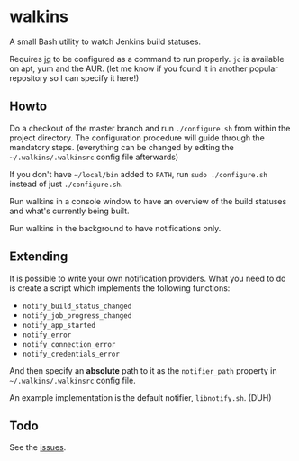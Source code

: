 walkins
=======

A small Bash utility to watch Jenkins build statuses.

Requires [jq](http://stedolan.github.io/jq/) to be configured as a command to run properly. `jq` is available on apt, yum and the AUR. (let me know if you found it in another popular repository so I can specify it here!)

Howto
-------

Do a checkout of the master branch and run `./configure.sh` from within the project directory. The configuration procedure will guide through the mandatory steps. (everything can be changed by editing the `~/.walkins/.walkinsrc` config file afterwards)

If you don't have `~/local/bin` added to `PATH`, run `sudo ./configure.sh` instead of just `./configure.sh`.

Run walkins in a console window to have an overview of the build statuses and what's currently being built.

Run walkins in the background to have notifications only.

Extending
-------

It is possible to write your own notification providers.
What you need to do is create a script which implements the following functions:

* `notify_build_status_changed`
* `notify_job_progress_changed`
* `notify_app_started`
* `notify_error`
* `notify_connection_error`
* `notify_credentials_error`

And then specify an **absolute** path to it as the `notifier_path` property in `~/.walkins/.walkinsrc` config file.

An example implementation is the default notifier, `libnotify.sh`. (DUH)

Todo
-------

See the [issues](https://github.com/elkorn/walkins/issues?state=open).

